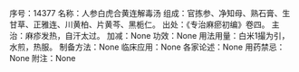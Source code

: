 序号：14377
名称：人参白虎合黄连解毒汤
组成：官拣参、净知母、熟石膏、生甘草、正雅连、川黄柏、片黄芩、黑栀仁。
出处：《专治麻瘀初编》卷四。
主治：麻疹发热，自汗太过。
加减：None
功效：None
用法用量：白米1撮为引，水煎，热服。
制备方法：None
临床应用：None
各家论述：None
用药禁忌：None
附注：None

